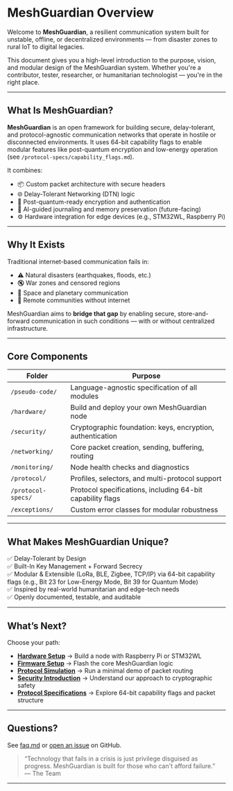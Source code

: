 # MeshGuardian Overview

Welcome to **MeshGuardian**, a resilient communication system built for unstable, offline, or decentralized environments — from disaster zones to rural IoT to digital legacies.

This document gives you a high-level introduction to the purpose, vision, and modular design of the MeshGuardian system. Whether you're a contributor, tester, researcher, or humanitarian technologist — you're in the right place.

---

## What Is MeshGuardian?

**MeshGuardian** is an open framework for building secure, delay-tolerant, and protocol-agnostic communication networks that operate in hostile or disconnected environments. It uses 64-bit capability flags to enable modular features like post-quantum encryption and low-energy operation (see `/protocol-specs/capability_flags.md`).

It combines:
- 📦 Custom packet architecture with secure headers
- 🌐 Delay-Tolerant Networking (DTN) logic
- 🔐 Post-quantum-ready encryption and authentication
- 🧠 AI-guided journaling and memory preservation (future-facing)
- ⚙️ Hardware integration for edge devices (e.g., STM32WL, Raspberry Pi)

---

## Why It Exists

Traditional internet-based communication fails in:

- ⚠️ Natural disasters (earthquakes, floods, etc.)
- 🔇 War zones and censored regions
- 🌌 Space and planetary communication
- 📡 Remote communities without internet

MeshGuardian aims to **bridge that gap** by enabling secure, store-and-forward communication in such conditions — with or without centralized infrastructure.

---

## Core Components

| Folder             | Purpose |
|--------------------|---------|
| `/pseudo-code/`    | Language-agnostic specification of all modules |
| `/hardware/`       | Build and deploy your own MeshGuardian node |
| `/security/`       | Cryptographic foundation: keys, encryption, authentication |
| `/networking/`     | Core packet creation, sending, buffering, routing |
| `/monitoring/`     | Node health checks and diagnostics |
| `/protocol/`       | Profiles, selectors, and multi-protocol support |
| `/protocol-specs/` | Protocol specifications, including 64-bit capability flags |
| `/exceptions/`     | Custom error classes for modular robustness |

---

## What Makes MeshGuardian Unique?

✅ Delay-Tolerant by Design  
✅ Built-In Key Management + Forward Secrecy  
✅ Modular & Extensible (LoRa, BLE, Zigbee, TCP/IP) via 64-bit capability flags (e.g., Bit 23 for Low-Energy Mode, Bit 39 for Quantum Mode)  
✅ Inspired by real-world humanitarian and edge-tech needs  
✅ Openly documented, testable, and auditable

---

## What’s Next?

Choose your path:

- **[Hardware Setup](2_hardware_quickstart.md)** → Build a node with Raspberry Pi or STM32WL
- **[Firmware Setup](3_firmware_quickstart.md)** → Flash the core MeshGuardian logic
- **[Protocol Simulation](4_protocol_demo.md)** → Run a minimal demo of packet routing
- **[Security Introduction](5_security_basics.md)** → Understand our approach to cryptographic safety
- **[Protocol Specifications](/protocol-specs/capability_flags.md)** → Explore 64-bit capability flags and packet structure

---

## Questions?

See [faq.md](faq.md) or [open an issue](https://github.com/macleen/meshguardian/issues) on GitHub.

> “Technology that fails in a crisis is just privilege disguised as progress. MeshGuardian is built for those who can't afford failure.”  
> — The Team

---